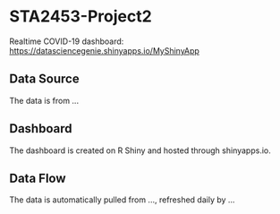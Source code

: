 # STA2453-Project2
Realtime COVID-19 dashboard: https://datasciencegenie.shinyapps.io/MyShinyApp

## Data Source
The data is from ...

## Dashboard
The dashboard is created on R Shiny and hosted through shinyapps.io.

## Data Flow
The data is automatically pulled from ..., refreshed daily by ...
